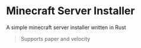 # Minecraft Server Installer
A simple minecraft server installer written in Rust
> Supports paper and velocity